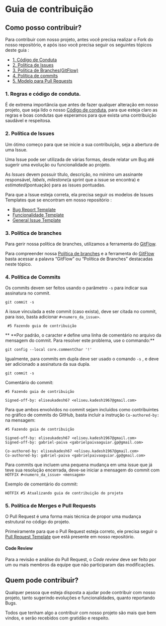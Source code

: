 # Guia de contribuição

## Como posso contribuir?

Para contribuir com nosso projeto, antes você precisa realizar o Fork do nosso repositório, e após isso você precisa seguir os seguintes tópicos deste guia :

* [1. Código de Conduta](#1-regras-e-código-de-conduta) <br>
* [2. Política de Issues](#2-política-de-issues) <br>
* [3. Política de Branches(GitFlow)](#3-política-de-branches) <br>
* [4. Política de commits](#4-política-de-commits) <br>
* [5. Modelo para Pull Requests](#5-política-de-merges-e-pull-requests) <br>

### 1. Regras e código de conduta.

É de extrema importância que antes de fazer qualquer alteração em nosso projeto, que seja lido o nosso [Código de conduta](https://github.com/fga-eps-mds/2019.2-Chatbot-Nilo/blob/develop/.github/CODE_OF_CONDUCT.md), para que esteja claro as regras e boas condutas que esperamos para que exista uma contribuição saudável e respeitosa.

### 2. Política de Issues

Um ótimo começo para que se inicie a sua contribuição, seja a abertura de uma Issue.

Uma Issue pode ser utilizada de várias formas, desde relatar um Bug até sugerir uma evolução ou funcionalidade ao projeto.

As *Issues* devem possuir título, descrição, no mínimo um assinante responsável, *labels*, *milestone*(a sprint que a issue se encontra) e *estimated*(pontuação) para as issues pontuadas.

Para que a Issue esteja correta, ela precisa seguir os modelos de Issues Templates que se encontram em nosso repositório :

* [Bug Report Template](https://github.com/fga-eps-mds/2019.2-Chatbot-Nilo/blob/develop/.github/ISSUE_TEMPLATE/bug_report.md)
* [Funcionalidade Template](https://github.com/fga-eps-mds/2019.2-Chatbot-Nilo/blob/develop/.github/ISSUE_TEMPLATE/funcionalidade.md)
* [General Issue Template](https://github.com/fga-eps-mds/2019.2-Chatbot-Nilo/blob/develop/.github/ISSUE_TEMPLATE/general-issue.md)

### 3. Política de branches

Para gerir nossa política de branches, utilizamos a ferramenta do [GitFlow](https://github.com/fga-eps-mds/2019.2-Chatbot-Nilo/blob/develop/.github/pol%C3%ADtica_branches_commits/Git-flow.md).

Para compreender nossa [Política de branches](https://github.com/fga-eps-mds/2019.2-Chatbot-Nilo/blob/develop/.github/pol%C3%ADtica_branches_commits/Git-flow.md) e a ferramenta do [GitFlow](https://github.com/fga-eps-mds/2019.2-Chatbot-Nilo/blob/develop/.github/pol%C3%ADtica_branches_commits/Git-flow.md) basta acessar a palavra “GitFlow” ou “Política de Branches” destacadas neste tópico.

### 4. Política de Commits

Os commits devem ser feitos usando o parâmetro `-s` para indicar sua assinatura no commit.

```
git commit -s
```
A issue vinculada a este commit (caso exista), deve ser citada no commit, para isso, basta adicionar `#<numero_da_issue>`.

```
 #5 Fazendo guia de contribuição
```

** \*\*Por padrão, o caracter `#` define uma linha de comentário no arquivo da mensagem do commit. Para resolver este problema, use o commando:**
```
git config --local core.commentChar '!'
```

Igualmente, para commits em dupla deve ser usado o comando `-s` , e deve ser adicionado a assinatura da sua dupla.

```
git commit -s
```
Comentário do commit:
```
#5 Fazendo guia de contribuição

Signed-off-by: eliseukadesh67 <eliseu.kadesh1967@gmail.com>
```

Para que ambos envolvidos no commit sejam incluídos como contribuintes no gráfico de commits do GitHub, basta incluir a instrução `Co-authored-by:` na mensagem:

```
#5 Fazendo guia de contribuição

Signed-off-by: eliseukadesh67 <eliseu.kadesh1967@gmail.com>
Signed-off-by: gabriel-paiva <gabrielpaivaaguiar.gp@gmail.com>

Co-authored-by: eliseukadesh67 <eliseu.kadesh1967@gmail.com>
Co-authored-by: gabriel-paiva <gabrielpaivaaguiar.gp@gmail.com>

```
Para commits que incluem uma pequena mudança em uma issue que já teve sua resolução encerrada, deve-se iniciar a mensagem do commit com `HOTFIX #<numero_da_issue> <mensagem>`

Exemplo de comentário do commit:
```
HOTFIX #5 Atualizando guia de contribuição do projeto
```

### 5. Política de Merges e Pull Requests

O Pull Request é uma forma mais técnica de propor uma mudança estrutural no código do projeto.

Primeiramente para que o Pull Request esteja correto, ele precisa seguir o [Pull Request Template](https://github.com/fga-eps-mds/2019.2-Chatbot-Nilo/blob/develop/.github/pull_request_template.md) que está presente em nosso repositório.

#### Code Review


Para a revisão e análise do Pull Request, o *Code review* deve ser feito por um ou mais membros da equipe que não participaram das modificações.

## Quem pode contribuir?

Qualquer pessoa que esteja disposta a ajudar pode contribuir com nosso projeto, tanto sugerindo evoluções e funcionalidades, quanto reportando Bugs.

Todos que tenham algo a contribuir com nosso projeto são mais que bem vindos, e serão recebidos com gratidão e respeito.




